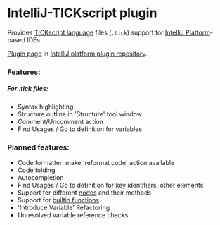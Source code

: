 # IntelliJ-TICKscript plugin

Provides [TICKscript language](https://docs.influxdata.com/kapacitor/v1.3/tick/) files (`.tick`) support for [IntelliJ Platform](http://www.jetbrains.org/pages/viewpage.action?pageId=983889)-based IDEs

[Plugin page](https://plugins.jetbrains.com/plugin/9859) in [IntelliJ platform plugin repository](https://plugins.jetbrains.com).

### Features:
##### For .tick files:
* Syntax highlighting
* Structure outline in 'Structure' tool window
* Comment/Uncomment action
* Find Usages / Go to definition for variables


### Planned features:
* Code formatter: make 'reformat code' action available
* Code folding
* Autocompletion
* Find Usages / Go to definition for key identifiers, other elements
* Support for different [nodes](https://docs.influxdata.com/kapacitor/v1.3/nodes/) and their methods
* Support for [builtin functions](https://docs.influxdata.com/kapacitor/v1.3/tick/expr/#builtin-functions)
* 'Introduce Variable' Refactoring
* Unresolved variable reference checks